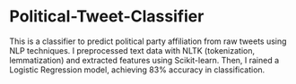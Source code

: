 # Political-Tweet-Classifier
This is a classifier to predict political party affiliation from raw tweets using NLP techniques. I preprocessed text data with NLTK (tokenization, lemmatization) and extracted features using Scikit-learn. Then, I rained a Logistic Regression model, achieving 83% accuracy in classification.
